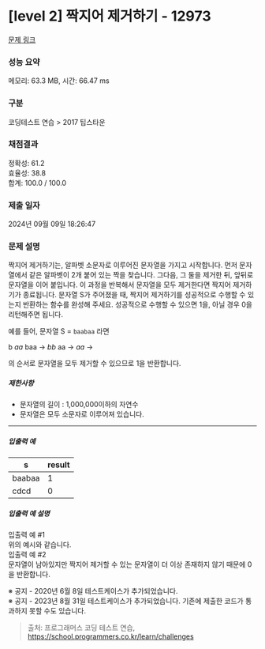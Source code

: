# [level 2] 짝지어 제거하기 - 12973 

[문제 링크](https://school.programmers.co.kr/learn/courses/30/lessons/12973) 

### 성능 요약

메모리: 63.3 MB, 시간: 66.47 ms

### 구분

코딩테스트 연습 > 2017 팁스타운

### 채점결과

정확성: 61.2<br/>효율성: 38.8<br/>합계: 100.0 / 100.0

### 제출 일자

2024년 09월 09일 18:26:47

### 문제 설명

<p>짝지어 제거하기는, 알파벳 소문자로 이루어진 문자열을 가지고 시작합니다. 먼저 문자열에서 같은 알파벳이 2개 붙어 있는 짝을 찾습니다. 그다음, 그 둘을 제거한 뒤, 앞뒤로 문자열을 이어 붙입니다. 이 과정을 반복해서 문자열을 모두 제거한다면 짝지어 제거하기가 종료됩니다. 문자열 S가 주어졌을 때, 짝지어 제거하기를 성공적으로 수행할 수 있는지 반환하는 함수를 완성해 주세요. 성공적으로 수행할 수 있으면 1을, 아닐 경우 0을 리턴해주면 됩니다.</p>

<p>예를 들어, 문자열 S = <code>baabaa</code> 라면</p>

<p>b <em>aa</em> baa → <em>bb</em> aa → <em>aa</em> →</p>

<p>의 순서로 문자열을 모두 제거할 수 있으므로 1을 반환합니다.</p>

<h5>제한사항</h5>

<ul>
<li>문자열의 길이 : 1,000,000이하의 자연수</li>
<li>문자열은 모두 소문자로 이루어져 있습니다.</li>
</ul>

<hr>

<h5>입출력 예</h5>
<table class="table">
        <thead><tr>
<th>s</th>
<th>result</th>
</tr>
</thead>
        <tbody><tr>
<td>baabaa</td>
<td>1</td>
</tr>
<tr>
<td>cdcd</td>
<td>0</td>
</tr>
</tbody>
      </table>
<h5>입출력 예 설명</h5>

<p>입출력 예 #1<br>
위의 예시와 같습니다.<br>
입출력 예 #2<br>
문자열이 남아있지만 짝지어 제거할 수 있는 문자열이 더 이상 존재하지 않기 때문에 0을 반환합니다.</p>

<p>※ 공지 - 2020년 6월 8일 테스트케이스가 추가되었습니다.<br>
※ 공지 - 2023년 8월 31일 테스트케이스가 추가되었습니다. 기존에 제출한 코드가 통과하지 못할 수도 있습니다.</p>


> 출처: 프로그래머스 코딩 테스트 연습, https://school.programmers.co.kr/learn/challenges